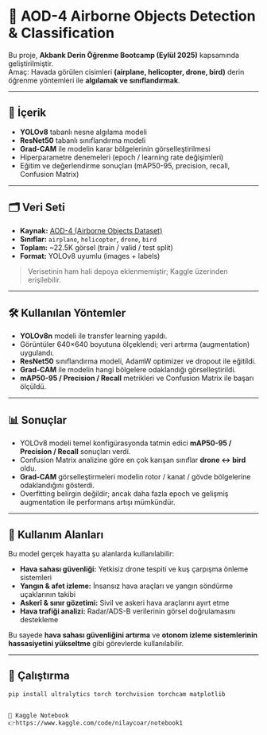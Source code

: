 # 🛫 AOD-4 Airborne Objects Detection & Classification

Bu proje, **Akbank Derin Öğrenme Bootcamp (Eylül 2025)** kapsamında geliştirilmiştir.  
Amaç: Havada görülen cisimleri **(airplane, helicopter, drone, bird)** derin öğrenme yöntemleri ile **algılamak ve sınıflandırmak**.

---

## 📂 İçerik

- **YOLOv8** tabanlı nesne algılama modeli  
- **ResNet50** tabanlı sınıflandırma modeli  
- **Grad-CAM** ile modelin karar bölgelerinin görselleştirilmesi  
- Hiperparametre denemeleri (epoch / learning rate değişimleri)  
- Eğitim ve değerlendirme sonuçları (mAP50-95, precision, recall, Confusion Matrix)

---

## 🗂️ Veri Seti

- **Kaynak:** [AOD-4 (Airborne Objects Dataset)](https://www.kaggle.com/)  
- **Sınıflar:** `airplane`, `helicopter`, `drone`, `bird`  
- **Toplam:** ~22.5K görsel (train / valid / test split)  
- **Format:** YOLOv8 uyumlu (images + labels)  

> Verisetinin ham hali depoya eklenmemiştir; Kaggle üzerinden erişilebilir.

---

## 🛠️ Kullanılan Yöntemler

- **YOLOv8n** modeli ile transfer learning yapıldı.  
- Görüntüler 640×640 boyutuna ölçeklendi; veri artırma (augmentation) uygulandı.  
- **ResNet50** sınıflandırma modeli, AdamW optimizer ve dropout ile eğitildi.  
- **Grad-CAM** ile modelin hangi bölgelere odaklandığı görselleştirildi.  
- **mAP50-95 / Precision / Recall** metrikleri ve Confusion Matrix ile başarı ölçüldü.
---



## 📊 Sonuçlar

- YOLOv8 modeli temel konfigürasyonda tatmin edici **mAP50-95 / Precision / Recall** sonuçları verdi.  
- Confusion Matrix analizine göre en çok karışan sınıflar **drone ↔ bird** oldu.  
- **Grad-CAM** görselleştirmeleri modelin rotor / kanat / gövde bölgelerine odaklandığını gösterdi.  
- Overfitting belirgin değildir; ancak daha fazla epoch ve gelişmiş augmentation ile performans artışı mümkündür.

---

## 🚀 Kullanım Alanları

Bu model gerçek hayatta şu alanlarda kullanılabilir:

- **Hava sahası güvenliği:** Yetkisiz drone tespiti ve kuş çarpışma önleme sistemleri  
- **Yangın & afet izleme:** İnsansız hava araçları ve yangın söndürme uçaklarının takibi  
- **Askerî & sınır gözetimi:** Sivil ve askeri hava araçlarını ayırt etme  
- **Hava trafiği analizi:** Radar/ADS-B verilerinin görsel doğrulamasını destekleme

Bu sayede **hava sahası güvenliğini artırma** ve **otonom izleme sistemlerinin hassasiyetini yükseltme** gibi görevlerde kullanılabilir.

---

## 🧪 Çalıştırma

```bash
pip install ultralytics torch torchvision torchcam matplotlib


🔗 Kaggle Notebook
👉https://www.kaggle.com/code/nilaycoar/notebook1
